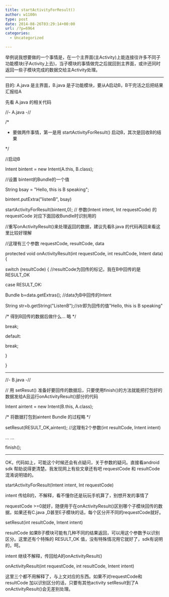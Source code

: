```yaml
---
title: startActivityForResult()
author: w1100n
type: post
date: 2014-08-26T03:29:14+00:00
url: /?p=6964
categories:
  - Uncategorized

---
```

举例说我想要做的一个事情是，在一个主界面(主Activity)上能连接往许多不同子功能模块(子Activity上去)，当子模块的事情做完之后就回到主界面，或许还同时返回一些子模块完成的数据交给主Activity处理。

---

目的:  A.java 是主界面，B.java 是子功能模块，要从A启动B，B干完活之后把结果汇报给A
  
先看 A.java 的相关代码
  
//- A.java -//
  
/*
  
* 要做两件事情，第一是用 startActivityForResult() 启动B，其次是回收B的结果
  
*/
  
//启动B
  
Intent bintent = new Intent(A.this, B.class);
  
//设置 bintent的Bundle的一个值
  
String bsay = "Hello, this is B speaking";
  
bintent.putExtra("listenB", bsay)
  
startActivityForResult(bintent,0); // 参数(Intent intent, Int requestCode) 的 requestCode 对应下面回收Bundle时识别用的
  
//重写onActivityResult()来处理返回的数据，建议先看B.java 的代码再回来看这里比较好理解
  
//这理有三个参数 requestCode, resultCode, data
  
protected void onActivityResult(int requestCode, int resultCode, Intent data) {
  
switch (resultCode) { //resultCode为回传的标记，我在B中回传的是RESULT_OK
  
case RESULT_OK:
  
Bundle b=data.getExtras(); //data为B中回传的Intent
  
String str=b.getString("ListenB");//str即为回传的值"Hello, this is B speaking"
  
/\* 得到B回传的数据后做什么... 略 \*/
  
break;
  
default:
  
break;
  
}
  
}
  
-----------------------------
  
//- B.java -//
  
// 用 setResut() 准备好要回传的数据后，只要使用finish()的方法就能把打包好的数据发给A且运行onActivityResult()部分的代码
  
Intent aintent = new Intent(B.this, A.class);
  
/\* 将数据打包到aintent Bundle 的过程略 \*/
  
setResut(RESULT_OK,aintent); //这理有2个参数(int resultCode, Intent intent)
  
... ...
  
finish();
  
-----------------------------
  
OK，代码如上，可能这个时候还会有点疑问，关于参数的疑问。直接看android sdk 帮助说得更清楚。我发现网上有些文章还有吧 requestCode 和 resultCode 混淆说明错的。
  
startActivityForResult(Intent intent, Int requestCode)
  
intent 传给B的，不解释，看不懂你还是玩玩手机算了，别想开发的事情了
  
requestCode >=0就好，随便用于在onActivityResult()区别哪个子模块回传的数据，如果还有C.java ,D甚至E子模块的话，每个区分开不同的requestCode就好。
  
setResut(int resultCode, Intent intent)
  
resultCode 如果B子模块可能有几种不同的结果返回，可以用这个参数予以识别区分。这里还有个特殊的 RESULT_OK 值，没有特殊情况用它就好了，sdk有说明的，呵。
  
intent 继续不解释，传回给A的onActivityResult()
  
onActivityResult(int requestCode, int resultCode, Intent intent)
  
这里三个都不用解释了，与上文对应的东西。如果不对requestCode和resultCode 加以识别区分的话，只要有其他activity setResult到了A onActivityResult()会无差别处理。
